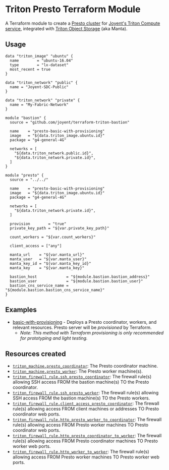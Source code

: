 # Triton Presto Terraform Module

A Terraform module to create a [Presto cluster](https://prestodb.io/) for
[Joyent's Triton Compute service](https://www.joyent.com/triton/compute), integrated with
[Triton Object Storage](https://www.joyent.com/triton/object-storage) (aka Manta).

## Usage

```hcl
data "triton_image" "ubuntu" {
  name        = "ubuntu-16.04"
  type        = "lx-dataset"
  most_recent = true
}

data "triton_network" "public" {
  name = "Joyent-SDC-Public"
}

data "triton_network" "private" {
  name = "My-Fabric-Network"
}

module "bastion" {
  source = "github.com/joyent/terraform-triton-bastion"

  name    = "presto-basic-with-provisioning"
  image   = "${data.triton_image.ubuntu.id}"
  package = "g4-general-4G"

  networks = [
    "${data.triton_network.public.id}",
    "${data.triton_network.private.id}",
  ]
}

module "presto" {
  source = "../../"

  name    = "presto-basic-with-provisioning"
  image   = "${data.triton_image.ubuntu.id}"
  package = "g4-general-4G"

  networks = [
    "${data.triton_network.private.id}",
  ]

  provision        = "true"
  private_key_path = "${var.private_key_path}"

  count_workers = "${var.count_workers}"

  client_access = ["any"]

  manta_url    = "${var.manta_url}"
  manta_user   = "${var.manta_user}"
  manta_key_id = "${var.manta_key_id}"
  manta_key    = "${var.manta_key}"

  bastion_host             = "${module.bastion.bastion_address}"
  bastion_user             = "${module.bastion.bastion_user}"
  bastion_cns_service_name = "${module.bastion.bastion_cns_service_name}"
}

```

## Examples
- [basic-with-provisioning](examples/basic-with-provisioning) - Deploys a Presto coordinator, workers, and relevant 
resources. Presto server will be _provisioned_ by Terraform.
  - _Note: This method with Terraform provisioning is only recommended for prototyping and light testing._

## Resources created

- [`triton_machine.presto_coordinator`](https://www.terraform.io/docs/providers/triton/r/triton_machine.html): The Presto 
coordinator machine.
- [`triton_machine.presto_worker`](https://www.terraform.io/docs/providers/triton/r/triton_machine.html): The Presto 
worker machine(s).
- [`triton_firewall_rule.ssh_presto_coordinator`](https://www.terraform.io/docs/providers/triton/r/triton_firewall_rule.html): The firewall
rule(s) allowing SSH access FROM the bastion machine(s) TO the Presto coordinator.
- [`triton_firewall_rule.ssh_presto_worker`](https://www.terraform.io/docs/providers/triton/r/triton_firewall_rule.html): The firewall
rule(s) allowing SSH access FROM the bastion machine(s) TO the Presto workers.
- [`triton_firewall_rule.client_access_presto_coordinator`](https://www.terraform.io/docs/providers/triton/r/triton_firewall_rule.html): The 
firewall rule(s) allowing access FROM client machines or addresses TO Presto coordinator web ports.
- [`triton_firewall_rule.http_presto_worker_to_coordinator`](https://www.terraform.io/docs/providers/triton/r/triton_firewall_rule.html): The 
firewall rule(s) allowing access FROM Presto worker machines TO Presto coordinator web ports.
- [`triton_firewall_rule.http_presto_coordinator_to_worker`](https://www.terraform.io/docs/providers/triton/r/triton_firewall_rule.html): The 
firewall rule(s) allowing access FROM Presto coordinator machines TO Presto worker web ports.
- [`triton_firewall_rule.http_worker_to_worker`](https://www.terraform.io/docs/providers/triton/r/triton_firewall_rule.html): The 
firewall rule(s) allowing access FROM Presto worker machines TO Presto worker web ports.
